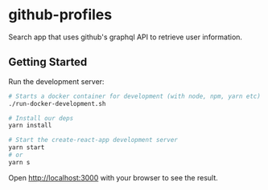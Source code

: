 # github-profiles

Search app that uses github's graphql API to retrieve user information.

## Getting Started

Run the development server:

```bash
# Starts a docker container for development (with node, npm, yarn etc)
./run-docker-development.sh

# Install our deps
yarn install

# Start the create-react-app development server
yarn start
# or
yarn s
```

Open [http://localhost:3000](http://localhost:3000) with your browser to see the result.
